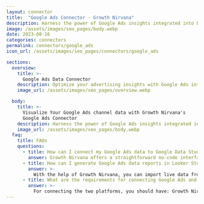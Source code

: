 ```yaml
---
layout: connector
title:  "Google Ads Connector - Growth Nirvana"
description: Harness the power of Google Ads insights integrated into Looker Studio for strategic advertising decisions.
image: /assets/images/seo_pages/body.webp
date: 2023-08-16
categories: connectors
permalink: connectors/google_ads
icon_url: /assets/images/seo_pages/connectors/google_ads

sections:
  overview:
    title: >-
      Google Ads Data Connector
    description: Optimize your advertising insights with Google Ads integration. Seamlessly merge ad data from Google Ads with Looker Studio's analytical capabilities, unlocking insights that power ad strategies, customer engagement, and campaign performance.
    image_url: /assets/images/seo_pages/overview.webp

  body:
    title: >-
      Visualize Your Google Ads channel data with Growth Nirvana's
      Google Ads Connector
    description: Harness the power of Google Ads insights integrated into Looker Studio for strategic advertising decisions.
    image_url: /assets/images/seo_pages/body.webp
  faq:
    title: FAQs
    questions:
      - title: How can I connect my Google Ads data to Google Data Studio/Looker Studio?
        answer: Growth Nirvana offers a straightforward no-code interface to connect to Google Ads data sources.
      - title: How can I generate Google Ads data reports in Looker Studio?
        answer: >-
          With the help of Growth Nirvana, you can import live data from Google Ads into Looker Studio. These data can be viewed in charts, tables, and dashboards to generate branded reports that can be shared instantly.
      - title: What are the requirements for connecting Google Ads and Looker Studio?
        answer: >-
          For connecting the two platforms, you should have: Growth Nirvana Account and Google Ads Ads Account
---
```

